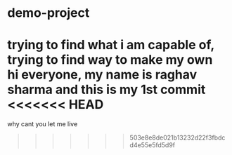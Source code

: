 # demo-project
trying to find what i am capable of, trying to find way to make my own 
<br>
hi everyone, my name is raghav sharma and this is my 1st commit 
<<<<<<< HEAD
=======
why cant you let me live
>>>>>>> 503e8e8de021b13232d22f3fbdcd4e55e5fd5d9f
